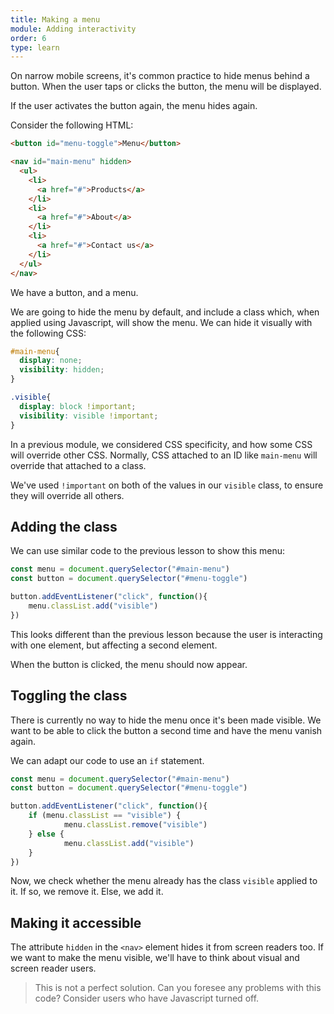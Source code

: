 ```yaml
---
title: Making a menu
module: Adding interactivity
order: 6
type: learn
---
```

On narrow mobile screens, it's common practice to hide menus behind a button. When the user taps or clicks the button, the menu will be displayed.

If the user activates the button again, the menu hides again.

Consider the following HTML:

```html
<button id="menu-toggle">Menu</button>

<nav id="main-menu" hidden>
  <ul>
    <li>
      <a href="#">Products</a>
    </li>
    <li>
      <a href="#">About</a>
    </li>
    <li>
      <a href="#">Contact us</a>
    </li>
  </ul>
</nav>
```

We have a button, and a menu.

We are going to hide the menu by default, and include a class which, when applied using Javascript, will show the menu. We can hide it visually with the following CSS:

```css
#main-menu{
  display: none;
  visibility: hidden;
}

.visible{
  display: block !important;
  visibility: visible !important;
}
```

In a previous module, we considered CSS specificity, and how some CSS will override other CSS. Normally, CSS attached to an ID like `main-menu` will override that attached to a class.

We've used `!important` on both of the values in our `visible` class, to ensure they will override all others.

## Adding the class

We can use similar code to the previous lesson to show this menu:

```javascript
const menu = document.querySelector("#main-menu")
const button = document.querySelector("#menu-toggle")

button.addEventListener("click", function(){
	menu.classList.add("visible")
})
```

This looks different than the previous lesson because the user is interacting with one element, but affecting a second element.

When the button is clicked, the menu should now appear.

## Toggling the class

There is currently no way to hide the menu once it's been made visible. We want to be able to click the button a second time and have the menu vanish again.

We can adapt our code to use an `if` statement.

```javascript
const menu = document.querySelector("#main-menu")
const button = document.querySelector("#menu-toggle")

button.addEventListener("click", function(){
	if (menu.classList == "visible") {
			menu.classList.remove("visible")
	} else {
			menu.classList.add("visible")
	}
})
```

Now, we check whether the menu already has the class `visible` applied to it. If so, we remove it. Else, we add it.

## Making it accessible

The attribute `hidden` in the `<nav>` element hides it from screen readers too. If we want to make the menu visible, we'll have to think about visual and screen reader users.


> This is not a perfect solution. Can you foresee any problems with this code? Consider users who have Javascript turned off.
